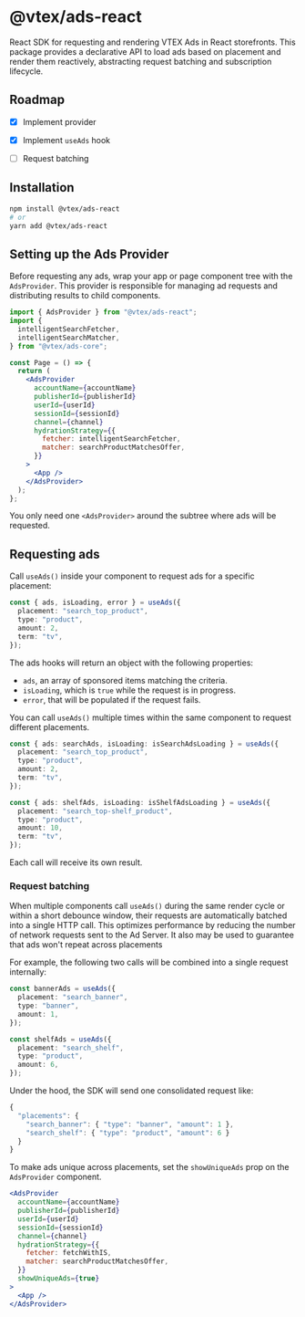 # @vtex/ads-react

React SDK for requesting and rendering VTEX Ads in React storefronts. This
package provides a declarative API to load ads based on placement and render
them reactively, abstracting request batching and subscription lifecycle.

## Roadmap

- [x] Implement provider

- [x] Implement `useAds` hook

- [ ] Request batching

## Installation

```bash
npm install @vtex/ads-react
# or
yarn add @vtex/ads-react
```

## Setting up the Ads Provider

Before requesting any ads, wrap your app or page component tree with the
`AdsProvider`. This provider is responsible for managing ad requests and
distributing results to child components.

```jsx
import { AdsProvider } from "@vtex/ads-react";
import {
  intelligentSearchFetcher,
  intelligentSearchMatcher,
} from "@vtex/ads-core";

const Page = () => {
  return (
    <AdsProvider
      accountName={accountName}
      publisherId={publisherId}
      userId={userId}
      sessionId={sessionId}
      channel={channel}
      hydrationStrategy={{
        fetcher: intelligentSearchFetcher,
        matcher: searchProductMatchesOffer,
      }}
    >
      <App />
    </AdsProvider>
  );
};
```

You only need one `<AdsProvider>` around the subtree where ads will be
requested.

## Requesting ads

Call `useAds()` inside your component to request ads for a specific placement:

```ts
const { ads, isLoading, error } = useAds({
  placement: "search_top_product",
  type: "product",
  amount: 2,
  term: "tv",
});
```

The ads hooks will return an object with the following properties:

- `ads`, an array of sponsored items matching the criteria.
- `isLoading`, which is `true` while the request is in progress.
- `error`, that will be populated if the request fails.

You can call `useAds()` multiple times within the same component to request
different placements.

```ts
const { ads: searchAds, isLoading: isSearchAdsLoading } = useAds({
  placement: "search_top_product",
  type: "product",
  amount: 2,
  term: "tv",
});

const { ads: shelfAds, isLoading: isShelfAdsLoading } = useAds({
  placement: "search_top-shelf_product",
  type: "product",
  amount: 10,
  term: "tv",
});
```

Each call will receive its own result.

### Request batching

When multiple components call `useAds()` during the same render cycle or within
a short debounce window, their requests are automatically batched into a single
HTTP call. This optimizes performance by reducing the number of network
requests sent to the Ad Server. It also may be used to guarantee that ads won't
repeat across placements

For example, the following two calls will be combined into a single request
internally:

```ts
const bannerAds = useAds({
  placement: "search_banner",
  type: "banner",
  amount: 1,
});

const shelfAds = useAds({
  placement: "search_shelf",
  type: "product",
  amount: 6,
});
```

Under the hood, the SDK will send one consolidated request like:

```ts
{
  "placements": {
    "search_banner": { "type": "banner", "amount": 1 },
    "search_shelf": { "type": "product", "amount": 6 }
  }
}
```

To make ads unique across placements, set the `showUniqueAds` prop on the
`AdsProvider` component.

```jsx
<AdsProvider
  accountName={accountName}
  publisherId={publisherId}
  userId={userId}
  sessionId={sessionId}
  channel={channel}
  hydrationStrategy={{
    fetcher: fetchWithIS,
    matcher: searchProductMatchesOffer,
  }}
  showUniqueAds={true}
>
  <App />
</AdsProvider>
```
